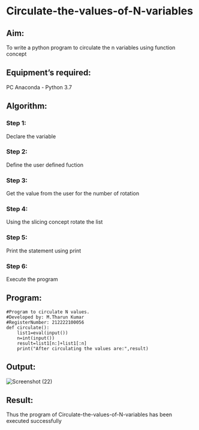 # Circulate-the-values-of-N-variables
## Aim:
To write a python program to circulate the n variables using function concept
## Equipment’s required:
PC
Anaconda - Python 3.7
## Algorithm: 
### Step 1: 
Declare the variable 
### Step 2: 
Define the user defined fuction
### Step 3: 
Get the value from the user for the number of rotation
### Step 4: 
Using the slicing concept rotate the list

### Step 5: 
Print the statement using print
### Step 6: 
Execute the program 
## Program:
```
#Program to circulate N values.
#Developed by: M.Tharun Kumar 
#RegisterNumber: 212222100056
def circulate():
    list1=eval(input())
    n=int(input())
    result=list1[n:]+list1[:n]
    print("After circulating the values are:",result)
 ```

## Output:
![Screenshot (22)](https://user-images.githubusercontent.com/123470785/234817552-73897863-af69-49d5-8110-521c5c9804a4.png)



## Result:
Thus the program of Circulate-the-values-of-N-variables has been executed successfully
